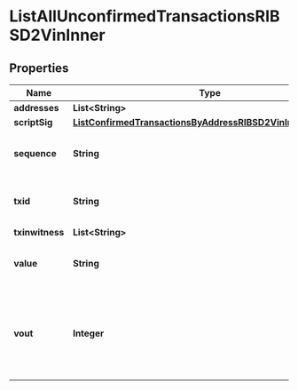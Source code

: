 

# ListAllUnconfirmedTransactionsRIBSD2VinInner


## Properties

| Name | Type | Description | Notes |
|------------ | ------------- | ------------- | -------------|
|**addresses** | **List&lt;String&gt;** |  |  |
|**scriptSig** | [**ListConfirmedTransactionsByAddressRIBSD2VinInnerScriptSig**](ListConfirmedTransactionsByAddressRIBSD2VinInnerScriptSig.md) |  |  |
|**sequence** | **String** | Represents the script sequence number. |  |
|**txid** | **String** | Represents the reference transaction identifier. |  |
|**txinwitness** | **List&lt;String&gt;** |  |  |
|**value** | **String** | Represents the sent/received amount. |  |
|**vout** | **Integer** | It refers to the index of the output address of this transaction. The index starts from 0. |  |



